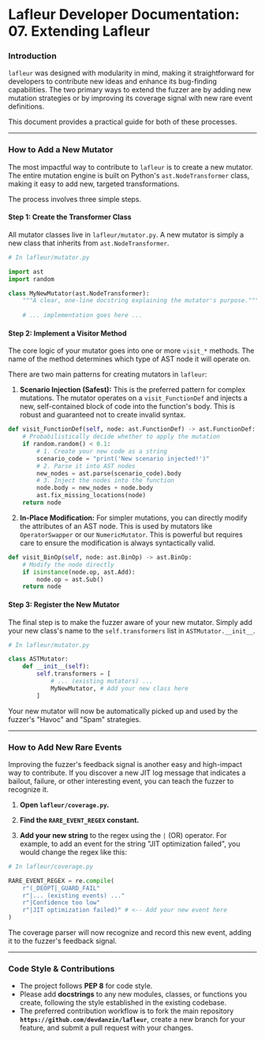 # Lafleur Developer Documentation: 07. Extending Lafleur

### Introduction

`lafleur` was designed with modularity in mind, making it straightforward for developers to contribute new ideas and enhance its bug-finding capabilities. The two primary ways to extend the fuzzer are by adding new mutation strategies or by improving its coverage signal with new rare event definitions.

This document provides a practical guide for both of these processes.

-----

### How to Add a New Mutator

The most impactful way to contribute to `lafleur` is to create a new mutator. The entire mutation engine is built on Python's `ast.NodeTransformer` class, making it easy to add new, targeted transformations.

The process involves three simple steps.

#### **Step 1: Create the Transformer Class**

All mutator classes live in `lafleur/mutator.py`. A new mutator is simply a new class that inherits from `ast.NodeTransformer`.

```python
# In lafleur/mutator.py

import ast
import random

class MyNewMutator(ast.NodeTransformer):
    """A clear, one-line docstring explaining the mutator's purpose."""
    
    # ... implementation goes here ...
```

#### **Step 2: Implement a Visitor Method**

The core logic of your mutator goes into one or more `visit_*` methods. The name of the method determines which type of AST node it will operate on.

There are two main patterns for creating mutators in `lafleur`:

1.  **Scenario Injection (Safest):** This is the preferred pattern for complex mutations. The mutator operates on a `visit_FunctionDef` and injects a new, self-contained block of code into the function's body. This is robust and guaranteed not to create invalid syntax.

```python
def visit_FunctionDef(self, node: ast.FunctionDef) -> ast.FunctionDef:
    # Probabilistically decide whether to apply the mutation
    if random.random() < 0.1:
        # 1. Create your new code as a string
        scenario_code = "print('New scenario injected!')"
        # 2. Parse it into AST nodes
        new_nodes = ast.parse(scenario_code).body
        # 3. Inject the nodes into the function
        node.body = new_nodes + node.body
        ast.fix_missing_locations(node)
    return node
```

2.  **In-Place Modification:** For simpler mutations, you can directly modify the attributes of an AST node. This is used by mutators like `OperatorSwapper` or our `NumericMutator`. This is powerful but requires care to ensure the modification is always syntactically valid.

```python
def visit_BinOp(self, node: ast.BinOp) -> ast.BinOp:
    # Modify the node directly
    if isinstance(node.op, ast.Add):
        node.op = ast.Sub()
    return node
```

#### **Step 3: Register the New Mutator**

The final step is to make the fuzzer aware of your new mutator. Simply add your new class's name to the `self.transformers` list in `ASTMutator.__init__`.

```python
# In lafleur/mutator.py

class ASTMutator:
    def __init__(self):
        self.transformers = [
            # ... (existing mutators) ...
            MyNewMutator, # Add your new class here
        ]
```

Your new mutator will now be automatically picked up and used by the fuzzer's "Havoc" and "Spam" strategies.

-----

### How to Add New Rare Events

Improving the fuzzer's feedback signal is another easy and high-impact way to contribute. If you discover a new JIT log message that indicates a bailout, failure, or other interesting event, you can teach the fuzzer to recognize it.

1.  **Open `lafleur/coverage.py`.**

2.  **Find the `RARE_EVENT_REGEX` constant.**

3.  **Add your new string** to the regex using the `|` (OR) operator. For example, to add an event for the string "JIT optimization failed", you would change the regex like this:

```python
# In lafleur/coverage.py

RARE_EVENT_REGEX = re.compile(
    r"(_DEOPT|_GUARD_FAIL"
    r"|... (existing events) ..."
    r"|Confidence too low"
    r"|JIT optimization failed)" # <-- Add your new event here
)
```

The coverage parser will now recognize and record this new event, adding it to the fuzzer's feedback signal.

-----

### Code Style & Contributions

  * The project follows **PEP 8** for code style.
  * Please add **docstrings** to any new modules, classes, or functions you create, following the style established in the existing codebase.
  * The preferred contribution workflow is to fork the main repository **`https://github.com/devdanzin/lafleur`**, create a new branch for your feature, and submit a pull request with your changes.
